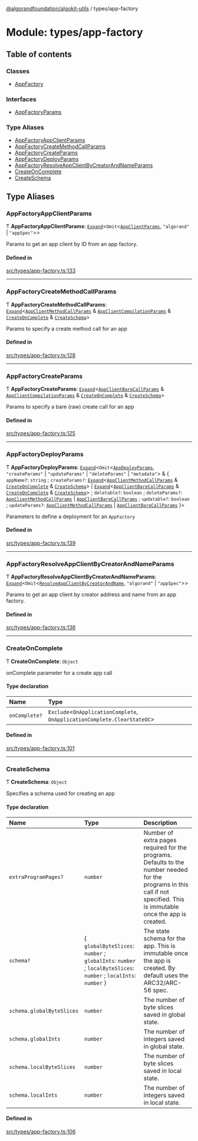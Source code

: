 [@algorandfoundation/algokit-utils](../README.md) / types/app-factory

# Module: types/app-factory

## Table of contents

### Classes

- [AppFactory](../classes/types_app_factory.AppFactory.md)

### Interfaces

- [AppFactoryParams](../interfaces/types_app_factory.AppFactoryParams.md)

### Type Aliases

- [AppFactoryAppClientParams](types_app_factory.md#appfactoryappclientparams)
- [AppFactoryCreateMethodCallParams](types_app_factory.md#appfactorycreatemethodcallparams)
- [AppFactoryCreateParams](types_app_factory.md#appfactorycreateparams)
- [AppFactoryDeployParams](types_app_factory.md#appfactorydeployparams)
- [AppFactoryResolveAppClientByCreatorAndNameParams](types_app_factory.md#appfactoryresolveappclientbycreatorandnameparams)
- [CreateOnComplete](types_app_factory.md#createoncomplete)
- [CreateSchema](types_app_factory.md#createschema)

## Type Aliases

### AppFactoryAppClientParams

Ƭ **AppFactoryAppClientParams**: [`Expand`](types_expand.md#expand)\<`Omit`\<[`AppClientParams`](../interfaces/types_app_client.AppClientParams.md), ``"algorand"`` \| ``"appSpec"``\>\>

Params to get an app client by ID from an app factory.

#### Defined in

[src/types/app-factory.ts:133](https://github.com/algorandfoundation/algokit-utils-ts/blob/main/src/types/app-factory.ts#L133)

___

### AppFactoryCreateMethodCallParams

Ƭ **AppFactoryCreateMethodCallParams**: [`Expand`](types_expand.md#expand)\<[`AppClientMethodCallParams`](types_app_client.md#appclientmethodcallparams) & [`AppClientCompilationParams`](../interfaces/types_app_client.AppClientCompilationParams.md) & [`CreateOnComplete`](types_app_factory.md#createoncomplete) & [`CreateSchema`](types_app_factory.md#createschema)\>

Params to specify a create method call for an app

#### Defined in

[src/types/app-factory.ts:128](https://github.com/algorandfoundation/algokit-utils-ts/blob/main/src/types/app-factory.ts#L128)

___

### AppFactoryCreateParams

Ƭ **AppFactoryCreateParams**: [`Expand`](types_expand.md#expand)\<[`AppClientBareCallParams`](types_app_client.md#appclientbarecallparams) & [`AppClientCompilationParams`](../interfaces/types_app_client.AppClientCompilationParams.md) & [`CreateOnComplete`](types_app_factory.md#createoncomplete) & [`CreateSchema`](types_app_factory.md#createschema)\>

Params to specify a bare (raw) create call for an app

#### Defined in

[src/types/app-factory.ts:125](https://github.com/algorandfoundation/algokit-utils-ts/blob/main/src/types/app-factory.ts#L125)

___

### AppFactoryDeployParams

Ƭ **AppFactoryDeployParams**: [`Expand`](types_expand.md#expand)\<`Omit`\<[`AppDeployParams`](types_app_deployer.md#appdeployparams), ``"createParams"`` \| ``"updateParams"`` \| ``"deleteParams"`` \| ``"metadata"``\> & \{ `appName?`: `string` ; `createParams?`: [`Expand`](types_expand.md#expand)\<[`AppClientMethodCallParams`](types_app_client.md#appclientmethodcallparams) & [`CreateOnComplete`](types_app_factory.md#createoncomplete) & [`CreateSchema`](types_app_factory.md#createschema)\> \| [`Expand`](types_expand.md#expand)\<[`AppClientBareCallParams`](types_app_client.md#appclientbarecallparams) & [`CreateOnComplete`](types_app_factory.md#createoncomplete) & [`CreateSchema`](types_app_factory.md#createschema)\> ; `deletable?`: `boolean` ; `deleteParams?`: [`AppClientMethodCallParams`](types_app_client.md#appclientmethodcallparams) \| [`AppClientBareCallParams`](types_app_client.md#appclientbarecallparams) ; `updatable?`: `boolean` ; `updateParams?`: [`AppClientMethodCallParams`](types_app_client.md#appclientmethodcallparams) \| [`AppClientBareCallParams`](types_app_client.md#appclientbarecallparams)  }\>

Parameters to define a deployment for an `AppFactory`

#### Defined in

[src/types/app-factory.ts:139](https://github.com/algorandfoundation/algokit-utils-ts/blob/main/src/types/app-factory.ts#L139)

___

### AppFactoryResolveAppClientByCreatorAndNameParams

Ƭ **AppFactoryResolveAppClientByCreatorAndNameParams**: [`Expand`](types_expand.md#expand)\<`Omit`\<[`ResolveAppClientByCreatorAndName`](types_app_client.md#resolveappclientbycreatorandname), ``"algorand"`` \| ``"appSpec"``\>\>

Params to get an app client by creator address and name from an app factory.

#### Defined in

[src/types/app-factory.ts:136](https://github.com/algorandfoundation/algokit-utils-ts/blob/main/src/types/app-factory.ts#L136)

___

### CreateOnComplete

Ƭ **CreateOnComplete**: `Object`

onComplete parameter for a create app call

#### Type declaration

| Name | Type |
| :------ | :------ |
| `onComplete?` | `Exclude`\<`OnApplicationComplete`, `OnApplicationComplete.ClearStateOC`\> |

#### Defined in

[src/types/app-factory.ts:101](https://github.com/algorandfoundation/algokit-utils-ts/blob/main/src/types/app-factory.ts#L101)

___

### CreateSchema

Ƭ **CreateSchema**: `Object`

Specifies a schema used for creating an app

#### Type declaration

| Name | Type | Description |
| :------ | :------ | :------ |
| `extraProgramPages?` | `number` | Number of extra pages required for the programs. Defaults to the number needed for the programs in this call if not specified. This is immutable once the app is created. |
| `schema?` | \{ `globalByteSlices`: `number` ; `globalInts`: `number` ; `localByteSlices`: `number` ; `localInts`: `number`  } | The state schema for the app. This is immutable once the app is created. By default uses the ARC32/ARC-56 spec. |
| `schema.globalByteSlices` | `number` | The number of byte slices saved in global state. |
| `schema.globalInts` | `number` | The number of integers saved in global state. |
| `schema.localByteSlices` | `number` | The number of byte slices saved in local state. |
| `schema.localInts` | `number` | The number of integers saved in local state. |

#### Defined in

[src/types/app-factory.ts:106](https://github.com/algorandfoundation/algokit-utils-ts/blob/main/src/types/app-factory.ts#L106)
